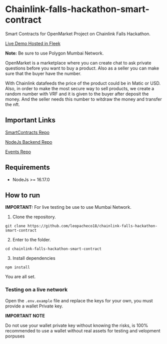 # Chainlink-falls-hackathon-smart-contract

Smart Contracts for OpenMarket Project on Chainlink Falls Hackathon.

[Live Demo Hosted in Fleek](https://open-market-chainlink-falls-hackathon.on.fleek.co/#/)

**Note:** Be sure to use Polygon Mumbai Network.

OpenMarket is a marketplace where you can create chat to ask private questions before you want to buy a product. Also as a seller you can make sure that the buyer have the number.

With Chainlink datafeeds the price of the product could be in Matic or USD. Also, in order to make the most secure way to sell products, we create a random number with VRF and it is given to the buyer after deposit the money. And the seller needs this number to witdraw the money and transfer the nft.


## Important Links

[SmartContracts Repo](https://github.com/leopacheco18/chainlink-falls-hackathon-smart-contract)


[NodeJs Backend Repo](https://github.com/leopacheco18/chainlink-falls-hackathon-backend)


[Events Repo](https://github.com/leopacheco18/chainlink-falls-hackathon-events)


## Requirements

* NodeJs >= 16.17.0

## How to run

**IMPORTANT:** For live testing be use to use Mumbai Network.

1. Clone the repository.

`git clone https://github.com/leopacheco18/chainlink-falls-hackathon-smart-contract`


2. Enter to the folder.

`cd chainlink-falls-hackathon-smart-contract`


3. Install dependencies

`npm install`

You are all set.

### Testing on a live network

Open the `.env.example` file and replace the keys for your own, you must provide a wallet Private key.

**IMPORTANT NOTE**

Do not use your wallet private key without knowing the risks, is 100% recommended to use a wallet without real assets for testing and velopment porpuses
